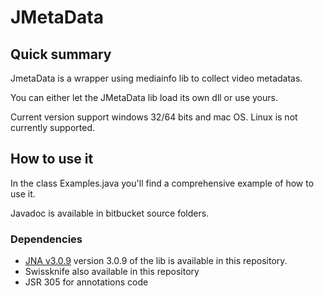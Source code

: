 # JMetaData #

## Quick summary ##

JmetaData is a wrapper using mediainfo lib to collect video metadatas. 

You can either let the JMetaData lib load its own dll or use yours.

Current version support windows 32/64 bits and mac OS. Linux is not currently supported.

## How to use it ##

In the class Examples.java you'll find a comprehensive example of how to use it.

Javadoc is available in bitbucket source folders.

### Dependencies ###

* [JNA v3.0.9](https://github.com/twall/jna)
version 3.0.9 of the lib is available in this repository. 
* Swissknife also available in this repository
* JSR 305 for annotations code